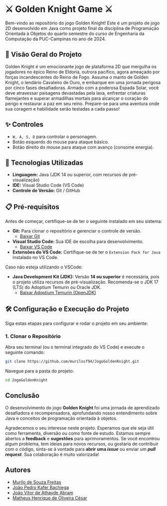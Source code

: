 # ⚔️ Golden Knight Game ⚔️

Bem-vindo ao repositório do jogo Golden Knight! Este é um projeto de jogo 2D desenvolvido em Java como projeto final da disciplina de Programação Orientada à Objetos do quarto semestre do curso de Engenharia da Computação da PUC-Campinas no ano de 2024.

## 🌟 Visão Geral do Projeto

Golden Knight é um emocionante jogo de plataforma 2D que mergulha os jogadores no épico Reino de Eldoria, outrora pacífico, agora ameaçado por forças incandescentes do Reino de Fogo. Assuma o manto de Golden Knight, o lendário Cavaleiro de Ouro, e embarque em uma jornada perigosa por cinco fases desafiadoras. Armado com a poderosa Espada Solar, você deve atravessar paisagens devastadas pela lava, enfrentar criaturas flamejantes e superar armadilhas mortais para alcançar o coração do perigo e restaurar a paz em seu reino. Prepare-se para uma aventura onde sua coragem e habilidade serão testadas a cada passo!

## ✨ Controles

* `W, A, S, D` para controlar o personagem.
* Botão esquerdo do mouse para ataque básico.
* Botão direito do mouse para ataque com avanço (consome energia).

## 🚀 Tecnologias Utilizadas

* **Linguagem:** Java (JDK 14 ou superior, com recursos de pré-visualização)
* **IDE:** Visual Studio Code (VS Code)
* **Controle de Versão:** Git / GitHub

## 📋 Pré-requisitos

Antes de começar, certifique-se de ter o seguinte instalado em seu sistema:
* **Git:** Para clonar o repositório e gerenciar o controle de versão.
    * [Baixar Git](https://git-scm.com/downloads)
* **Visual Studio Code:** Sua IDE de escolha para desenvolvimento.
    * [Baixar VS Code](https://code.visualstudio.com/)
* **Extensões do VS Code:** Certifique-se de ter o `Extension Pack for Java` instalado no VS Code.

Caso não esteja utilizando o VSCode:
* **Java Development Kit (JDK):** Versão **14 ou superior** é necessária, pois o projeto utiliza recursos de pré-visualização. Recomenda-se o JDK 17 (LTS) do Adoptium Temurin ou Oracle JDK.
    * [Baixar Adoptium Temurin (OpenJDK)](https://adoptium.net/temurin/releases/)

    

## 🛠️ Configuração e Execução do Projeto

Siga estas etapas para configurar e rodar o projeto em seu ambiente:

### 1. Clonar o Repositório
Abra seu terminal (ou o terminal integrado do VS Code) e execute o seguinte comando:

```bash
git clone https://github.com/murilosf94/JogoGoldenKnight.git
```
Navegue para a pasta do projeto:
```bash
cd JogoGoldenKnight 
```

## Conclusão

O desenvolvimento do jogo **Golden Knight** foi uma jornada de aprendizado desafiadora e recompensadora, aprofundando nosso entendimento sobre Java e conceitos de programação orientada à objetos.

Agradecemos o seu interesse neste projeto. Esperamos que ele seja útil como ferramenta, diversão ou como fonte de estudo. Estamos sempre abertos a **feedback** e **sugestões** para aprimoramentos. Se você encontrou algum problema, tem ideias para novos recursos, ou gostaria de contribuir com o código, sinta-se à vontade para **abrir uma *issue*** ou enviar um ***pull request***. Sua colaboração é muito valorizada!



## Autores
- [Murilo de Souza Freitas](https://github.com/murilosf94)
- [João Pedro Kafer Bachiega](https://github.com/joaokafer)
- [João Vitor de Athayde Abram](https://github.com/JoaoAbram)
- [Matheus Henrique de Oliveira César](https://github.com/mikezin021)
